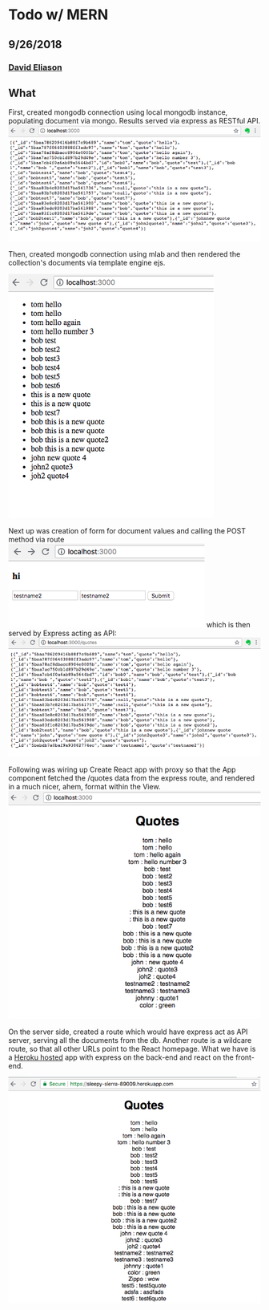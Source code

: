 # Todo w/ MERN
## 9/26/2018
### [David Eliason](http://www.davethemaker.com)

## What

First, created mongodb connection using local mongodb instance, populating document via mongo. Results served via express as RESTful API.
![RESTful JSON](./expressAPI.png)

Then, created mongodb connection using mlab and then rendered the collection's documents via template engine ejs.

![mlab ejs](./mlab_ejs_engine.png)

Next up was creation of form for document values and calling the POST method via route
![form for POSTed data](./input-form-POST.png)
which is then served by Express acting as API:
![updated JSON per API route](./result-of-POSTed-form-data.png)

Following was wiring up Create React app with proxy so that the App component fetched the /quotes data from the express route, and rendered in a much nicer, ahem, format within the View.
![Express as API, React rendering all docs](./AllDocsRenderedReact.png)

On the server side, created a route which would have express act as API server, serving all the documents from the db. Another route is a wildcare route, so that all other URLs point to the React homepage. What we have is a [Heroku hosted](https://sleepy-sierra-89009.herokuapp.com/) app with express on the back-end and react on the front-end. 

![Express and React](./React-rendering-ExpressAPI.png)

